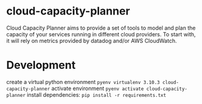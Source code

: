 # cloud-capacity-planner

Cloud Capacity Planner aims to provide a set of tools to model and plan the capacity of your services running in different cloud providers.
To start with, it will rely on metrics provided by datadog and/or AWS CloudWatch.

# Development

create a virtual python environment ```pyenv virtualenv 3.10.3 cloud-capacity-planner```
activate environment ```pyenv activate cloud-capacity-planner```
install dependencies: ```pip install -r requirements.txt```
